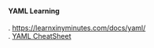 #### YAML Learning
. https://learnxinyminutes.com/docs/yaml/  
. [YAML CheatSheet](yaml-cheatsheet.md) 
